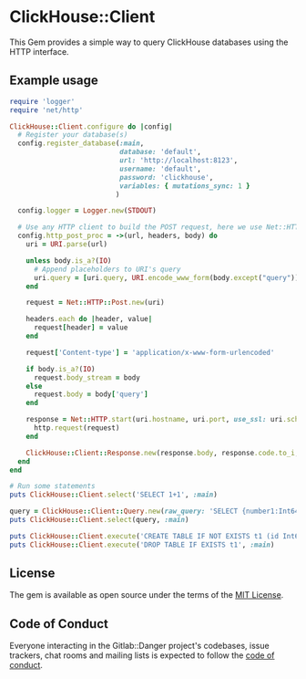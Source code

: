# ClickHouse::Client

This Gem provides a simple way to query ClickHouse databases using the HTTP interface. 

## Example usage

```ruby
require 'logger'
require 'net/http'

ClickHouse::Client.configure do |config|
  # Register your database(s)
  config.register_database(:main,
                           database: 'default',
                           url: 'http://localhost:8123',
                           username: 'default',
                           password: 'clickhouse',
                           variables: { mutations_sync: 1 }
                          )

  config.logger = Logger.new(STDOUT)

  # Use any HTTP client to build the POST request, here we use Net::HTTP
  config.http_post_proc = ->(url, headers, body) do
    uri = URI.parse(url)

    unless body.is_a?(IO)
      # Append placeholders to URI's query
      uri.query = [uri.query, URI.encode_www_form(body.except("query"))].compact.join('&')
    end

    request = Net::HTTP::Post.new(uri)

    headers.each do |header, value|
      request[header] = value
    end

    request['Content-type'] = 'application/x-www-form-urlencoded'

    if body.is_a?(IO)
      request.body_stream = body
    else
      request.body = body['query']
    end

    response = Net::HTTP.start(uri.hostname, uri.port, use_ssl: uri.scheme == 'https') do |http|
      http.request(request)
    end

    ClickHouse::Client::Response.new(response.body, response.code.to_i, response.each_header.to_h)
  end
end

# Run some statements
puts ClickHouse::Client.select('SELECT 1+1', :main)

query = ClickHouse::Client::Query.new(raw_query: 'SELECT {number1:Int64} + {number2:Int64}', placeholders: { number1: 11, number2: 4 })
puts ClickHouse::Client.select(query, :main)

puts ClickHouse::Client.execute('CREATE TABLE IF NOT EXISTS t1 (id Int64) ENGINE=MergeTree PRIMARY KEY id', :main)
puts ClickHouse::Client.execute('DROP TABLE IF EXISTS t1', :main)
```

## License

The gem is available as open source under the terms of the [MIT License](https://opensource.org/licenses/MIT).

## Code of Conduct

Everyone interacting in the Gitlab::Danger project's codebases, issue trackers, chat rooms and mailing lists is expected to follow the [code of conduct](https://gitlab.com/gitlab-org/ruby/gems/clickhouse-client/-/blob/main/CODE_OF_CONDUCT.md?ref_type=heads).
